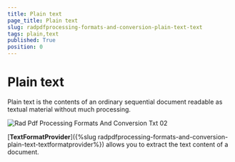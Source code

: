 ```yaml
---
title: Plain text
page_title: Plain text
slug: radpdfprocessing-formats-and-conversion-plain-text-text
tags: plain,text
published: True
position: 0
---
```


# Plain text

Plain text is the contents of an ordinary sequential document readable as textual material without much processing.
 
![Rad Pdf Processing Formats And Conversion Txt 02](images/RadPdfProcessing_Formats_And_Conversion_Txt_01.png)

[__TextFormatProvider__]({%slug radpdfprocessing-formats-and-conversion-plain-text-textformatprovider%}) allows you to extract the text content of a document.